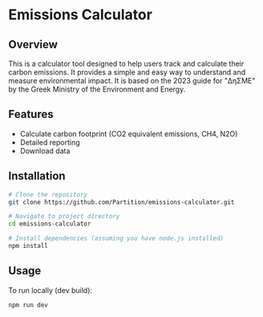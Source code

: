 # Emissions Calculator

## Overview
This is a calculator tool designed to help users track and calculate their carbon emissions. It provides a simple and easy way to understand and measure environmental impact. It is based on the 2023 guide for "ΔηΣΜΕ" by the Greek Ministry of the Environment and Energy.

## Features
- Calculate carbon footprint (CO2 equivalent emissions, CH4, N2O)
- Detailed reporting
- Download data

## Installation
```bash
# Clone the repository
git clone https://github.com/Partition/emissions-calculator.git

# Navigate to project directory
cd emissions-calculator

# Install dependencies (assuming you have node.js installed)
npm install
```

## Usage
To run locally (dev build):
```bash
npm run dev
```
